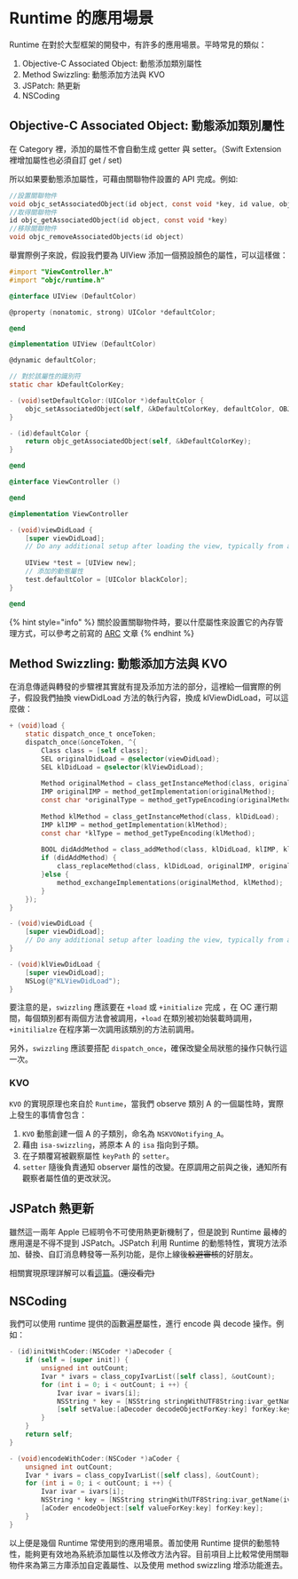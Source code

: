 # Runtime 的應用場景

Runtime 在對於大型框架的開發中，有許多的應用場景。平時常見的類似：

1. Objective-C Associated Object: 動態添加類別屬性
2. Method Swizzling: 動態添加方法與 KVO
3. JSPatch: 熱更新
4. NSCoding

## Objective-C Associated Object: 動態添加類別屬性

在 Category 裡，添加的屬性不會自動生成 getter 與 setter。（Swift Extension 裡增加屬性也必須自訂 get / set\)

所以如果要動態添加屬性，可藉由關聯物件設置的 API 完成。例如:

```objectivec
//設置關聯物件
void objc_setAssociatedObject(id object, const void *key, id value, objc_AssociationPolicy policy)
//取得關聯物件
id objc_getAssociatedObject(id object, const void *key)
//移除關聯物件
void objc_removeAssociatedObjects(id object)
```

舉實際例子來說，假設我們要為 UIView 添加一個預設顏色的屬性，可以這樣做：

```objectivec
#import "ViewController.h"
#import "objc/runtime.h"

@interface UIView (DefaultColor)

@property (nonatomic, strong) UIColor *defaultColor;

@end

@implementation UIView (DefaultColor)

@dynamic defaultColor;

// 對於該屬性的識別符
static char kDefaultColorKey;

- (void)setDefaultColor:(UIColor *)defaultColor {
    objc_setAssociatedObject(self, &kDefaultColorKey, defaultColor, OBJC_ASSOCIATION_RETAIN_NONATOMIC);
}

- (id)defaultColor {
    return objc_getAssociatedObject(self, &kDefaultColorKey);
}

@end

@interface ViewController ()

@end

@implementation ViewController

- (void)viewDidLoad {
    [super viewDidLoad];
    // Do any additional setup after loading the view, typically from a nib.
    
    UIView *test = [UIView new];
    // 添加的動態屬性
    test.defaultColor = [UIColor blackColor];
}

@end
```

{% hint style="info" %}
關於設置關聯物件時，要以什麼屬性來設置它的內存管理方式，可以參考之前寫的 [ARC](https://keithlee4.gitbook.io/ios-fundamentals-arc/arc-shi-fu) 文章
{% endhint %}

## Method Swizzling: 動態添加方法與 KVO

在消息傳遞與轉發的步驟裡其實就有提及添加方法的部分，這裡給一個實際的例子，假設我們抽換 viewDidLoad 方法的執行內容，換成 klViewDidLoad，可以這麼做：

```objectivec
+ (void)load {
    static dispatch_once_t onceToken;
    dispatch_once(&onceToken, ^{
        Class class = [self class];
        SEL originalDidLoad = @selector(viewDidLoad);
        SEL klDidLoad = @selector(klViewDidLoad);
        
        Method originalMethod = class_getInstanceMethod(class, originalDidLoad);
        IMP originalIMP = method_getImplementation(originalMethod);
        const char *originalType = method_getTypeEncoding(originalMethod);
        
        Method klMethod = class_getInstanceMethod(class, klDidLoad);
        IMP klIMP = method_getImplementation(klMethod);
        const char *klType = method_getTypeEncoding(klMethod);
        
        BOOL didAddMethod = class_addMethod(class, klDidLoad, klIMP, klType);
        if (didAddMethod) {
            class_replaceMethod(class, klDidLoad, originalIMP, originalType);
        }else {
            method_exchangeImplementations(originalMethod, klMethod);
        }
    });
}

- (void)viewDidLoad {
    [super viewDidLoad];
    // Do any additional setup after loading the view, typically from a nib.
}

- (void)klViewDidLoad {
    [super viewDidLoad];
    NSLog(@"KLViewDidLoad");
}

```

要注意的是，`swizzling` 應該要在 `+load` 或 `+initialize` 完成 ，在 OC 運行期間，每個類別都有兩個方法會被調用，`+load` 在類別被初始裝載時調用， `+initilialze` 在程序第一次調用該類別的方法前調用。

另外，`swizzling` 應該要搭配 `dispatch_once`，確保改變全局狀態的操作只執行這一次。

### KVO

`KVO` 的實現原理也來自於 `Runtime`，當我們 observe 類別 A 的一個屬性時，實際上發生的事情會包含：

1. `KVO` 動態創建一個 A 的子類別，命名為 `NSKVONotifying_A`。
2. 藉由 `isa-swizzling`，將原本 A 的 `isa` 指向到子類。
3. 在子類覆寫被觀察屬性 `keyPath` 的 `setter`。
4. `setter` 隨後負責通知 observer 屬性的改變。在原調用之前與之後，通知所有觀察者屬性值的更改狀況。

## JSPatch 熱更新

雖然這一兩年 Apple 已經明令不可使用熱更新機制了，但是說到 Runtime 最棒的應用還是不得不提到 JSPatch。JSPatch 利用 Runtime 的動態特性，實現方法添加、替換、自訂消息轉發等一系列功能，是你上線後~~躲避審核~~的好朋友。

相關實現原理詳解可以看[這篇](https://github.com/bang590/JSPatch/wiki/JSPatch-%E5%AE%9E%E7%8E%B0%E5%8E%9F%E7%90%86%E8%AF%A6%E8%A7%A3)。\(~~還沒看完\)~~

## NSCoding

我們可以使用 runtime 提供的函數遍歷屬性，進行 encode 與 decode 操作。例如：

```objectivec
- (id)initWithCoder:(NSCoder *)aDecoder {
    if (self = [super init]) {
        unsigned int outCount;
        Ivar * ivars = class_copyIvarList([self class], &outCount);
        for (int i = 0; i < outCount; i ++) {
            Ivar ivar = ivars[i];
            NSString * key = [NSString stringWithUTF8String:ivar_getName(ivar)];
            [self setValue:[aDecoder decodeObjectForKey:key] forKey:key];
        }
    }
    return self;
}

- (void)encodeWithCoder:(NSCoder *)aCoder {
    unsigned int outCount;
    Ivar * ivars = class_copyIvarList([self class], &outCount);
    for (int i = 0; i < outCount; i ++) {
        Ivar ivar = ivars[i];
        NSString * key = [NSString stringWithUTF8String:ivar_getName(ivar)];
        [aCoder encodeObject:[self valueForKey:key] forKey:key];
    }
}
```



以上便是幾個 Runtime 常使用到的應用場景。善加使用 Runtime 提供的動態特性，能夠更有效地為系統添加屬性以及修改方法內容。目前項目上比較常使用關聯物件來為第三方庫添加自定義屬性、以及使用 method swizzling 增添功能進去。

